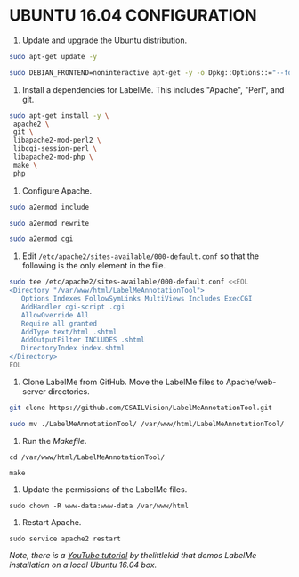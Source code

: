 # UBUNTU 16.04 CONFIGURATION

1. Update and upgrade the Ubuntu distribution.

  ``` sh
  sudo apt-get update -y

  sudo DEBIAN_FRONTEND=noninteractive apt-get -y -o Dpkg::Options::="--force-confdef" -o Dpkg::Options::="--force-confold" upgrade
  ```

1. Install a dependencies for LabelMe. This includes "Apache", "Perl", and git.

  ``` sh
  sudo apt-get install -y \
   apache2 \
   git \
   libapache2-mod-perl2 \
   libcgi-session-perl \
   libapache2-mod-php \
   make \
   php
  ```
1. Configure Apache.

  ``` sh
  sudo a2enmod include

  sudo a2enmod rewrite

  sudo a2enmod cgi
  ```

1. Edit `/etc/apache2/sites-available/000-default.conf` so that the following is
   the only <Directory> element in the file.

  ``` sh
  sudo tee /etc/apache2/sites-available/000-default.conf <<EOL
  <Directory "/var/www/html/LabelMeAnnotationTool">
     Options Indexes FollowSymLinks MultiViews Includes ExecCGI
     AddHandler cgi-script .cgi
     AllowOverride All
     Require all granted
     AddType text/html .shtml
     AddOutputFilter INCLUDES .shtml
     DirectoryIndex index.shtml
  </Directory>
  EOL
  ```
1. Clone LabelMe from GitHub. Move the LabelMe files to Apache/web-server directories.

  ``` sh
  git clone https://github.com/CSAILVision/LabelMeAnnotationTool.git

  sudo mv ./LabelMeAnnotationTool/ /var/www/html/LabelMeAnnotationTool/
  ```

1. Run the *Makefile*.

  ```
  cd /var/www/html/LabelMeAnnotationTool/

  make
  ```

1. Update the permissions of the LabelMe files.

  ```
  sudo chown -R www-data:www-data /var/www/html
  ```

1. Restart Apache.

  ```
  sudo service apache2 restart
  ```

*Note, there is a [YouTube tutorial](https://www.youtube.com/watch?v=07uHcjRjAbM) by thelittlekid that demos LabelMe installation on a local Ubuntu 16.04 box.*
